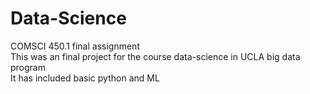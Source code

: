 # Data-Science  
COMSCI 450.1 final assignment  
This was an final project for the course data-science in UCLA big data program  
It has included basic python and ML
